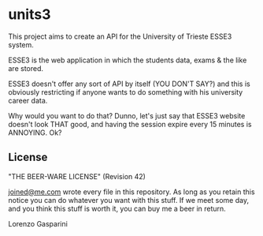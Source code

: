 units3
======

This project aims to create an API for the University of Trieste ESSE3 system.

ESSE3 is the web application in which the students data, exams & the like are stored.

ESSE3 doesn't offer any sort of API by itself (YOU DON'T SAY?) and this is obviously
restricting if anyone wants to do something with his university career data.

Why would you want to do that? Dunno, let's just say that ESSE3 website doesn't look THAT good, and having the session expire every 15 minutes is ANNOYING. Ok?

## License

"THE BEER-WARE LICENSE" (Revision 42)

<joined@me.com> wrote every file in this repository.
As long as you retain this notice you can do whatever you want with this stuff.
If we meet some day, and you think this stuff is worth it, you can buy me a beer
in return.

Lorenzo Gasparini